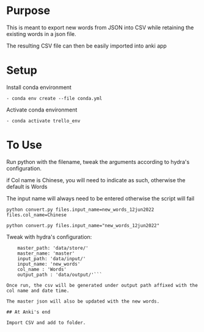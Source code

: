 # Purpose
This is meant to export new words from JSON into CSV while retaining the existing words in a json file.

The resulting CSV file can then be easily imported into anki app 

# Setup

Install conda environment

`- conda env create --file conda.yml`

Activate conda environment

`- conda activate trello_env`

# To Use

Run python with the filename, tweak the arguments according to hydra's configuration.

if Col name is Chinese, you will need to indicate as such, otherwise the default is Words

The input name will always need to be entered otherwise the script will fail

`python convert.py files.input_name=new_words_12jun2022 files.col_name=Chinese`


`python convert.py files.input_name="new_words_12jun2022"`

Tweak with hydra's configuration:
```    files:
    master_path: 'data/store/'
    master_name: 'master'
    input_path: 'data/input/'
    input_name: 'new_words'
    col_name : 'Words'
    output_path : 'data/output/'```

Once run, the csv will be generated under output path affixed with the col name and date time.

The master json will also be updated with the new words.

## At Anki's end

Import CSV and add to folder.